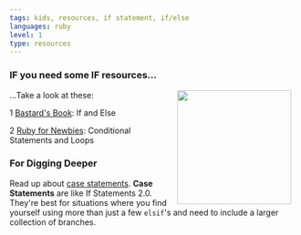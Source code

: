 ```yaml
---
tags: kids, resources, if statement, if/else
languages: ruby
level: 1
type: resources
---
```


### IF you need some IF resources...
<img src="https://s3.amazonaws.com/after-school-assets/elsif.jpg" width="200px" align="right" hspace="10">...Take a look at these:

1 [Bastard's Book](http://ruby.bastardsbook.com/chapters/ifelse/): If and Else

2 [Ruby for Newbies](http://code.tutsplus.com/articles/ruby-for-newbies-conditional-statements-and-loops--net-16537): Conditional Statements and Loops

### For Digging Deeper
Read up about [case statements](http://blog.molawson.com/the-power-of-ruby-s-case-statement). **Case Statements** are like If Statements 2.0. They're best for situations where you find yourself using more than just a few `elsif`'s and need to include a larger collection of branches.

